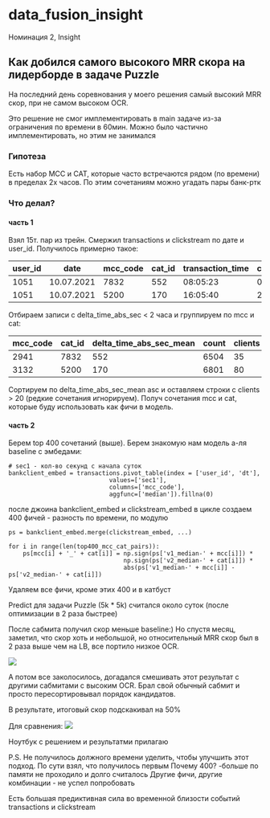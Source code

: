 # data_fusion_insight
Номинация 2, Insight

## Как добился самого высокого MRR скора на лидерборде в задаче Puzzle
На последний день соревнования у моего решения самый высокий MRR скор, при не самом высоком OCR. 

Это решение не смог имплементировать в main задаче из-за ограничения по времени в 60мин. Можно было частично имплементировать, но этим не занимался

### Гипотеза
Есть набор MCC и CAT, которые часто встречаются рядом (по времени) в пределах 2х часов. По этим сочетаниям можно угадать пары банк-ртк

### Что делал?
#### часть 1
Взял 15т. пар из трейн. Смержил transactions и clickstream по дате и user_id. Получилось примерно такое:

user_id  | date | mcc_code | cat_id | transaction_time | clickstream_time | delta_time_abs_sec
-------- | -----| -------- |------  |------            |------            |------ 
1051  | 10.07.2021 | 7832  | 552    |  08:05:23        |     09:25:43     | 4820 sec
1051  | 10.07.2021  | 5200 | 170    |  16:05:40        |     23:50:40     | 27900 sec 


Отбираем записи с delta_time_abs_sec < 2 часа и группируем по mcc и cat:

mcc_code|	cat_id|	delta_time_abs_sec_mean|	count|	clients
-------- | -----| -------- |------  |------
2941 |	7832|	552	|6504|	35|	33
3132|	5200|	170|	6801|	80|	27

Сортируем по delta_time_abs_sec_mean asc и оставляем строки с clients > 20 (редкие сочетания игнорируем). Получ сочетания mcc и cat, которые буду использовать как фичи в модель.

#### часть 2
Берем top 400 сочетаний (выше). Берем знакомую нам модель а-ля baseline с эмбедами:

```
# sec1 - кол-во секунд с начала суток 
bankclient_embed = transactions.pivot_table(index = ['user_id', 'dt'],
                            values=['sec1'],
                            columns=['mcc_code'],
                            aggfunc=['median']).fillna(0)
```

после джоина bankclient_embed и clickstream_embed в цикле создаем 400 фичей - разность по времени, по модулю

```
ps = bankclient_embed.merge(clickstream_embed, ...)
    
for i in range(len(top400_mcc_cat_pairs)):
    ps[mcc[i] + '_' + cat[i]] = np.sign(ps['v1_median-' + mcc[i]]) * 
                                np.sign(ps['v2_median-' + cat[i]]) * 
                                abs(ps['v1_median-' + mcc[i]] - ps['v2_median-' + cat[i]])
```
Удаляем все фичи, кроме этих 400 и в катбуст

Predict для задачи Puzzle (5k * 5k) считался около суток (после оптимизации в 2 раза быстрее)

После сабмита получил скор меньше baseline:) Но спустя месяц, заметил, что скор хоть и небольшой, но относительный MRR скор был в 2 раза выше чем на LB, все портило низкое OCR. 

![](https://github.com/timredz/data_fusion_insight/blob/main/img/cross.png)

А потом все заколосилось, догадался смешивать этот результат с другими сабмитами с высоким OCR. Брал свой обычный сабмит и просто пересортировывал порядок кандидатов.

В результате, итоговый скор подскакивал на 50%

Для сравнения:
![](https://github.com/timredz/data_fusion_insight/blob/main/img/resorted.png)

Ноутбук с решением и результатми прилагаю

P.S. Не получилось должного времени уделить, чтобы улучшить этот подход. По сути взял, что получилось первым 
  Почему 400? -больше по памяти не проходило и долго считалось
  Другие фичи, другие комбинации - не успел попробовать
  
Есть большая предиктивная сила во временной близости событий transactions и clickstream
